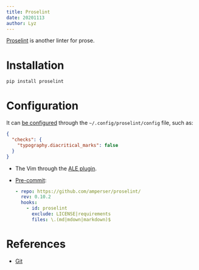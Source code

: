 ```yaml
---
title: Proselint
date: 20201113
author: Lyz
---
```


[Proselint](https://github.com/amperser/proselint/) is another linter for prose.

# Installation

```bash
pip install proselint
```

# Configuration

It can [be configured](https://github.com/amperser/proselint/#checks) through
the `~/.config/proselint/config` file, such as:

```json
{
  "checks": {
    "typography.diacritical_marks": false
  }
}
```

* The Vim through the [ALE plugin](vim_plugins.md#ale).

* [Pre-commit](ci.md#configuring-pre-commit):

    ```yaml
    - repo: https://github.com/amperser/proselint/
      rev: 0.10.2
      hooks:
        - id: proselint
          exclude: LICENSE|requirements
          files: \.(md|mdown|markdown)$
    ```

# References

* [Git](https://github.com/amperser/proselint/)

